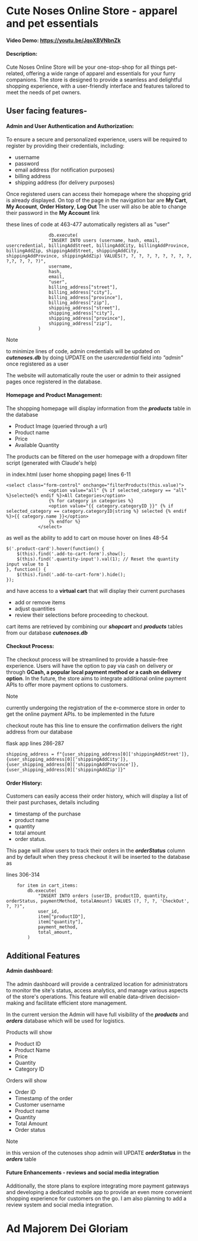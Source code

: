 # Cute Noses Online Store - apparel and pet essentials
#### Video Demo:  <https://youtu.be/JqoXBVNbnZk>
#### Description:
Cute Noses Online Store will be your one-stop-shop for all things pet-related, offering a wide range of apparel and essentials for your furry companions. The store is designed to provide a seamless and delightful shopping experience, with a user-friendly interface and features tailored to meet the needs of pet owners.

## User facing features-

#### Admin and User Authentication and Authorization:
To ensure a secure and personalized experience, users will be required to register by providing their credentials, including:

* username
* password
* email address (for notification purposes)
* billing address
* shipping address (for delivery purposes)

Once registered users can access their homepage where the shopping grid is already displayed.
On top of the page in the navigation bar are **My Cart**, **My Account**, **Order History**, **Log Out**
The user will also be able to change their password in the **My Account** link


these lines of code at 463-477 automatically registers all as "user"
```
                db.execute(
                "INSERT INTO users (username, hash, email, usercredential, billingAddStreet, billingAddCity, billingAddProvince, billingAddZip, shippingAddStreet, shippingAddCity, shippingAddProvince, shippingAddZip) VALUES(?, ?, ?, ?, ?, ?, ?, ?, ?, ?,?, ?, ?, ?)",
                username,
                hash,
                email,
                "user",
                billing_address["street"],
                billing_address["city"],
                billing_address["province"],
                billing_address["zip"],
                shipping_address["street"],
                shipping_address["city"],
                shipping_address["province"],
                shipping_address["zip"],
            )
```

> [!NOTE]
> to minimize lines of code, admin credentials will be updated on **_cutenoses.db_** by doing UPDATE on the _usercredential_ field into _"admin"_ once registered as a user

The website will automatically route the user or admin to their assigned pages once registered in the database.

#### Homepage and Product Management:

The shopping homepage will display information from the **_products_** table in the database

* Product Image (queried through a url)
* Product name
* Price
* Available Quantity

The products can be filtered on the user homepage with a dropdown filter script (generated with Claude's help)

in index.html (user home shopping page) lines 6-11
```
<select class="form-control" onchange="filterProducts(this.value)">
                <option value="all" {% if selected_category == "all" %}selected{% endif %}>All Categories</option>
                {% for category in categories %}
                <option value="{{ category.categoryID }}" {% if selected_category == category.categoryID|string %} selected {% endif %}>{{ category.name }}</option>
                {% endfor %}
            </select>
```

as well as the ability to add to cart on mouse hover on lines 48-54
```
$('.product-card').hover(function() {
    $(this).find('.add-to-cart-form').show();
    $(this).find('.quantity-input').val(1); // Reset the quantity input value to 1
}, function() {
    $(this).find('.add-to-cart-form').hide();
});
```
and have access to a **virtual cart** that will display their current purchases

* add or remove items
* adjust quantities
* review their selections before proceeding to checkout.

cart items are retrieved by combining our **_shopcart_** and **_products_** tables from our database **_cutenoses.db_**

#### Checkout Process:
The checkout process will be streamlined to provide a hassle-free experience. Users will have the option to pay via cash on delivery or through **GCash, a popular local payment method or a cash on delivery option**. In the future, the store aims to integrate additional online payment APIs to offer more payment options to customers.

> [!NOTE]
> currently undergoing the registration of the e-commerce store in order to get the online payment APIs. to be implemented in the future

checkout route has this line to ensure the confirmation delivers the right address from our database

flask app lines 286-287
```
shipping_address = f"{user_shipping_address[0]['shippingAddStreet']}, {user_shipping_address[0]['shippingAddCity']}, {user_shipping_address[0]['shippingAddProvince']}, {user_shipping_address[0]['shippingAddZip']}"
```

#### Order History:
Customers can easily access their order history, which will display a list of their past purchases, details including

* timestamp of the purchase
* product name
* quantity
* total amount
* order status.

This page will allow users to track their orders in the **_orderStatus_** column and by default when they press checkout it will be inserted to the database as

lines 306-314
```
    for item in cart_items:
        db.execute(
            "INSERT INTO orders (userID, productID, quantity, orderStatus, paymentMethod, totalAmount) VALUES (?, ?, ?, 'CheckOut', ?, ?)",
            user_id,
            item["productID"],
            item["quantity"],
            payment_method,
            total_amount,
        )
```

## Additional Features

#### Admin dashboard:
The admin dashboard will provide a centralized location for administrators to monitor the site's status, access analytics, and manage various aspects of the store's operations. This feature will enable data-driven decision-making and facilitate efficient store management.

In the current version the Admin will have full visibility of the **_products_** and **_orders_** database which will be used for logistics.

Products will show

* Product ID
* Product Name
* Price
* Quantity
* Category ID

Orders will show

* Order ID
* Timestamp of the order
* Customer username
* Product name
* Quantity
* Total Amount
* Order status

> [!NOTE]
> in this version of the cutenoses shop admin will UPDATE **_orderStatus_** in the **_orders_** table

#### Future Enhancements - reviews and social media integration

Additionally, the store plans to explore integrating more payment gateways and developing a dedicated mobile app to provide an even more convenient shopping experience for customers on the go. I am also planning to add a review system and social media integration.


# Ad Majorem Dei Gloriam
